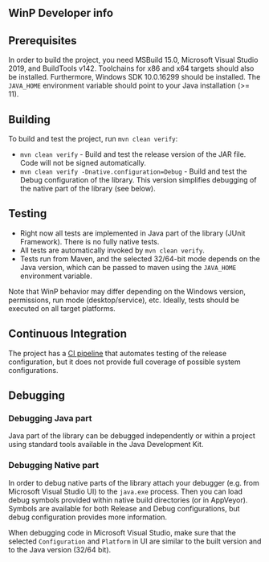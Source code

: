 WinP Developer info
---

## Prerequisites

In order to build the project, you need MSBuild 15.0, Microsoft Visual Studio 2019, and BuildTools v142.
Toolchains for x86 and x64 targets should also be installed.
Furthermore, Windows SDK 10.0.16299 should be installed.
The `JAVA_HOME` environment variable should point to your Java installation (>= 11).

## Building

To build and test the project, run `mvn clean verify`:

* `mvn clean verify` - Build and test the release version of the JAR file.
Code will not be signed automatically.
* `mvn clean verify -Dnative.configuration=Debug` - Build and test the Debug configuration of the library.
This version simplifies debugging of the native part of the library (see below).

## Testing

* Right now all tests are implemented in Java part of the library (JUnit Framework).
There is no fully native tests.
* All tests are automatically invoked by `mvn clean verify`.
* Tests run from Maven, and the selected 32/64-bit mode depends on the Java version,
which can be passed to maven using the `JAVA_HOME` environment variable.

Note that WinP behavior may differ depending on the Windows version, permissions, run mode (desktop/service), etc.
Ideally, tests should be executed on all target platforms.

## Continuous Integration

The project has a [CI pipeline](https://ci.jenkins.io/job/jenkinsci-libraries/job/winp)
that automates testing of the release configuration,
but it does not provide full coverage of possible system configurations.

## Debugging

### Debugging Java part

Java part of the library can be debugged independently or within a project using standard tools available in the Java Development Kit.

### Debugging Native part

In order to debug native parts of the library attach your debugger (e.g. from Microsoft Visual Studio UI) to the `java.exe` process.
Then you can load debug symbols provided within native build directories (or in AppVeyor).
Symbols are available for both Release and Debug configurations, but debug configuration provides more information.

When debugging code in Microsoft Visual Studio, make sure that the selected `Configuration` and `Platform` in UI are similar to the built version and to the Java version (32/64 bit).

